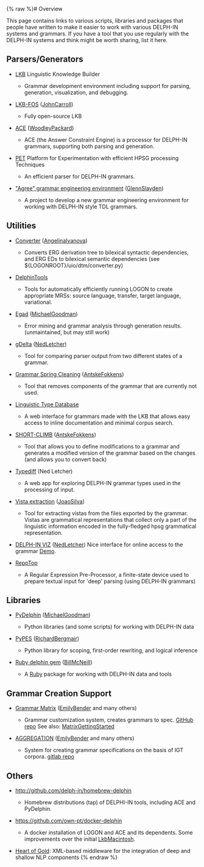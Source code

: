 {% raw %}# Overview

This page contains links to various scripts, libraries and packages that
people have written to make it easier to work with various DELPH-IN
systems and grammars. If you have a tool that you use regularly with the
DELPH-IN systems and think might be worth sharing, list it here.

## Parsers/Generators

- [LKB](../LkbInstallation) Linguistic Knowledge Builder
  
  - Grammar development environment including support for parsing,
generation, visualization, and debugging.
- [LKB-FOS](../LkbFos) ([JohnCarroll](https://blog.inductorsoftware.com/docsproto/summits/JohnCarroll))
  
  - Fully open-source LKB
- [ACE](../AceTop) ([WoodleyPackard](/WoodleyPackard))
  
  - ACE (the Answer Constraint Engine) is a processor for DELPH-IN
grammars, supporting both parsing and generation.
- [PET](https://blog.inductorsoftware.com/docsproto/garage/PetTop) Platform for Experimentation with efficient HPSG
processing Techniques
  
  - An efficient parser for DELPH-IN grammars.
- ["Agree" grammar engineering environment](https://blog.inductorsoftware.com/docsproto/garage/AgreeTop)
([GlennSlayden](https://blog.inductorsoftware.com/docsproto/summits/GlennSlayden))
  
  - A project to develop a new grammar engineering environment for
working with DELPH-IN style TDL grammars.

## Utilities

- [Converter](http://moin.delph-in.net/ToolsTop/converter.html)
([AngelinaIvanova](https://blog.inductorsoftware.com/docsproto/summits/AngelinaIvanova))
  
  - Converts ERG derivation tree to bilexical syntactic
dependencies, and ERG EDs to bilexical semantic dependencies
(see ${LOGONROOT}/uio/dtm/converter.py)
- [DelphinTools](https://blog.inductorsoftware.com/docsproto/garage/DelphinTools)
  
  - Tools for automatically efficiently running LOGON to create
appropriate MRSs: source language, transfer, target language,
variational.
- [Egad](https://blog.inductorsoftware.com/docsproto/garage/EgadTop) ([MichaelGoodman](https://blog.inductorsoftware.com/docsproto/summits/MichaelGoodman))
  
  - Error mining and grammar analysis through generation results.
(unmaintained, but may still work)
- [gDelta](https://blog.inductorsoftware.com/docsproto/garage/GDeltaTop) ([NedLetcher](https://blog.inductorsoftware.com/docsproto/summits/NedLetcher))
  
  - Tool for comparing parser output from two different states of a
grammar.
- [Grammar Spring Cleaning](https://blog.inductorsoftware.com/docsproto/garage/SpringCleaningTop)
([AntskeFokkens](https://blog.inductorsoftware.com/docsproto/summits/AntskeFokkens))
  
  - Tool that removes components of the grammar that are currently
not used.
- [Linguistic Type Database](https://blog.inductorsoftware.com/docsproto/garage/LkbLtdb)
  
  - A web interface for grammars made with the LKB that allows easy
access to inline documentation and minimal corpus search.
- [SHORT-CLIMB](https://blog.inductorsoftware.com/docsproto/garage/ClimbShortClimb) ([AntskeFokkens](https://blog.inductorsoftware.com/docsproto/summits/AntskeFokkens))
  
  - Tool that allows you to define modifications to a grammar and
generates a modified version of the grammar based on the changes
(and allows you to convert back)
- [Typediff](https://blog.inductorsoftware.com/docsproto/garage/TypediffTop) (Ned Letcher)
  
  - A web app for exploring DELPH-IN grammar types used in the
processing of input.
- [Vista extraction](https://blog.inductorsoftware.com/docsproto/garage/VistaExtractionTop) ([JoaoSilva](https://blog.inductorsoftware.com/docsproto/summits/JoaoSilva))
  
  - Tool for extracting vistas from the files exported by the
grammar. Vistas are grammatical representations that collect
only a part of the linguistic information encoded in the
fully-fledged hpsg grammatical representation.
- [DELPH-IN VIZ](https://github.com/delph-in/delphin-viz)
([NedLetcher](https://blog.inductorsoftware.com/docsproto/summits/NedLetcher)) Nice interface for online access to the
grammar [Demo](http://delph-in.github.io/delphin-viz/demo/).
- [ReppTop](https://blog.inductorsoftware.com/docsproto/garage/ReppTop)
  
  - A Regular Expression Pre-Processor, a finite-state device used
to prepare textual input for 'deep' parsing (using DELPH-IN
grammars)

## Libraries

- [PyDelphin](https://github.com/goodmami/pydelphin)
([MichaelGoodman](https://blog.inductorsoftware.com/docsproto/summits/MichaelGoodman))
  
  - Python libraries (and some scripts) for working with DELPH-IN
data
- [PyPES](http://www.semantilog.org/pypes.html)
([RichardBergmair](https://blog.inductorsoftware.com/docsproto/summits/RichardBergmair))
  
  - Python library for scoping, first-order rewriting, and logical
inference
- [Ruby delphin gem](https://rubygems.org/gems/delphin)
([BillMcNeill](https://blog.inductorsoftware.com/docsproto/summits/BillMcNeill))
  
  - A [Ruby](http://www.ruby-lang.org) package for working with
DELPH-IN data and tools

## Grammar Creation Support

- [Grammar Matrix](http://matrix.ling.washington.edu/index.html)
([EmilyBender](https://blog.inductorsoftware.com/docsproto/summits/EmilyBender) and many others)
  
  - Grammar customization system, creates grammars to spec. [GitHub
repo](https://github.com/delph-in/matrix) See also:
[MatrixGettingStarted](https://blog.inductorsoftware.com/docsproto/matrix/MatrixGettingStarted)
- [AGGREGATION](http://depts.washington.edu/uwcl/aggregation/)
([EmilyBender](https://blog.inductorsoftware.com/docsproto/summits/EmilyBender) and many others)
  
  - System for creating grammar specifications on the basis of IGT
corpora. [gitlab
repo](https://git.ling.washington.edu/agg/aggregation)

## Others

- <http://github.com/delph-in/homebrew-delphin>
  
  - Homebrew distributions (tap) of DELPHI-IN tools, including ACE and PyDelphin.
- <https://github.com/own-pt/docker-delphin>
  
  - A docker installation of LOGON and ACE and its dependents. Some
improvements over the initial [LkbMacintosh](../LkbMacintosh).
- [Heart of Gold](https://blog.inductorsoftware.com/docsproto/garage/HeartofgoldTop): XML-based middleware for the
integration of deep and shallow NLP components
<update date omitted for speed>{% endraw %}